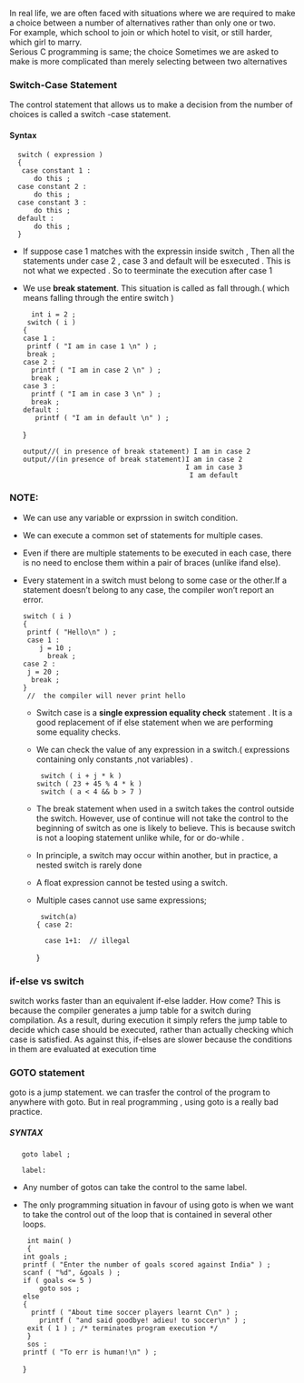 In real life, we are often faced with situations where we are required to make a choice between a number of alternatives rather than only one or two.<br>
For example, which school to join or which hotel to visit, or still harder, which girl to marry. <br>
Serious C programming is same; the choice  Sometimes we are asked to make is more complicated than merely selecting between two alternatives<br>

### Switch-Case Statement<br>
The control statement that allows us to make a decision from the number of choices is called a switch -case statement.<br>

#### Syntax

      switch ( expression )
      {
       case constant 1 :
          do this ;
      case constant 2 :
          do this ;
      case constant 3 :
          do this ;
      default :
          do this ;
      }
      
-  If suppose case 1 matches with the expressin inside switch , Then all the statements under case 2 , case 3 and default will be esxecuted . This is not what we expected . So to teerminate the execution after case 1 
-  We use **break statement**. This situation is called as fall through.( which means falling through the entire switch )

         int i = 2 ;
        switch ( i ) 
       {
       case 1 :
        printf ( "I am in case 1 \n" ) ; 
        break ;
       case 2 :
         printf ( "I am in case 2 \n" ) ; 
         break ;
       case 3 :
         printf ( "I am in case 3 \n" ) ; 
         break ;
       default :
          printf ( "I am in default \n" ) ; 
      }

       output//( in presence of break statement) I am in case 2
       output//(in presence of break statement)I am in case 2 
                                               I am in case 3
                                                I am default
                                                
  ### NOTE:
  - We can use any variable or exprssion in switch condition.
  - We can execute a common set of statements for multiple cases.
  - Even if there are multiple statements to be executed in each case, there is no need to enclose them within a pair of braces (unlike ifand else). 
  - Every statement in a switch must belong to some case or the other.If a statement doesn’t belong to any case, the compiler won’t report an error.
  
        switch ( i )
        {
         printf ( "Hello\n" ) ;
         case 1 :
            j = 10 ;
              break ;
        case 2 :
         j = 20 ;
          break ;
        }
         //  the compiler will never print hello
         
    - Switch case is a **single expression equality check** statement . It is a good replacement of if else statement when we are performing some equality checks.
    -  We can check the value of any expression in a switch.( expressions containing only constants ,not variables) . 
    
            switch ( i + j * k )
           switch ( 23 + 45 % 4 * k )
            switch ( a < 4 && b > 7 )
    - The break statement when used in a switch takes the control outside the switch. However, use of continue will not take the control to the beginning of switch as one is likely to believe. This is 
     because switch is not a looping statement unlike while, for or do-while .
    - In principle, a switch may occur within another, but in practice, a nested switch  is rarely done 
    - A float expression cannot be tested using a switch.
    - Multiple cases cannot use same expressions;
    
           switch(a)
          { case 2:
            
            case 1+1:  // illegal
         }

### if-else vs switch
switch works faster than an equivalent if-else ladder. How come? This is because the compiler generates a jump table for a switch during compilation. As a result, during execution it simply refers the jump table 
to decide which case should be executed, rather than actually checking which case is satisfied. As against this, if-elses are slower because the conditions in them are evaluated at execution time<br>

### GOTO statement
goto is a jump statement. we can trasfer the control of the program to anywhere with goto. But in real programming , using goto is a really bad practice.<br>

 ##### SYNTAX
      
       goto label ;
       
       label:
       
  - Any number of gotos can take the control to the same label.
  - The only programming situation in favour of using goto is when we want to take the control out of the loop that is contained in several other loops.

         int main( )
         {
        int goals ;
        printf ( "Enter the number of goals scored against India" ) ;
        scanf ( "%d", &goals ) ;
        if ( goals <= 5 )
            goto sos ;
        else
        {
          printf ( "About time soccer players learnt C\n" ) ;
            printf ( "and said goodbye! adieu! to soccer\n" ) ;
         exit ( 1 ) ; /* terminates program execution */
         }
         sos :
        printf ( "To err is human!\n" ) ;
        
       }  
